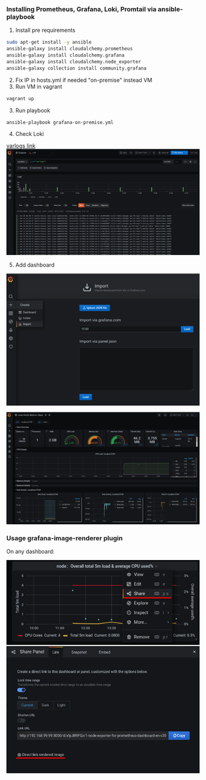 ### Installing Prometheus, Grafana, Loki, Promtail via ansible-playbook
1. Install pre requirements
```sh
sudo apt-get install -y ansible
ansible-galaxy install cloudalchemy.prometheus
ansible-galaxy install cloudalchemy.grafana
ansible-galaxy install cloudalchemy.node_exporter
ansible-galaxy collection install community.grafana
```
2. Fix IP in hosts.yml if needed "on-premise" instead VM
3. Run VM in vagrant
```sh
vagrant up
```
3. Run playbook
```sh
ansible-playbook grafana-on-premise.yml
```
4. Check Loki

[varlogs link](http://192.168.99.99:3000/explore?orgId=1&left=%5B%22now-1h%22,%22now%22,%22Loki%22,%7B%22expr%22:%22%7Bjob%3D%5C%22varlogs%5C%22%7D%22%7D%5D)
![cluster_1_redy](docs/loki.png)

5. Add dashboard

![dashboard_add](docs/dashboard.png)

![dashboard](docs/dashboard2.png)

### Usage grafana-image-renderer plugin
On any dashboard:

![share](docs/share.png)
![direct_link](docs/direct_link.png)
